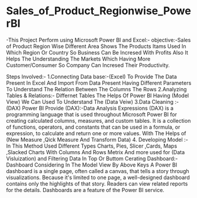 # Sales_of_Product_Regionwise_PowerBI
-This Project Perform using Microsoft Power BI and Excel:-
objective:-Sales of Product Region Wise Different Area Shows The Products Itams Used In Which Region Or Country So Business Can Be Incresed  With Profits Also It Helps The Understanding The Markets Which Having More Customer/Consumer So Company Can Incresed Their Productivity.

Steps Involved:-
1.Connecting Data base:-(Excel)
To Provide The Data Present In Excel And Import From Data Present Having Different Parameters To Understand The Relation Between The Columns The Rows 
2.Analyzing Tables & Relations:-
Differnet Tables The Helps Of Power BI Having (Model View) We Can Used To Understand The (Data Veiw) 
3.Data Cleaning :- (DAX)
Power BI Provide (DAX):-Data Analysis Expressions (DAX) is a programming language that is used throughout Microsoft Power BI for creating calculated columns, measures, and custom tables. It is a collection of functions, operators, and constants that can be used in a formula, or expression, to calculate and return one or more values.
With The Helps of (New Measure ,Qick Measure And Transform Data)
4. Developing Model :- 
In This Method Used Different Types Charts, Pies, Slicer ,Cards, Maps ,Slacked Charts With Columns And Rows Metrix And more used for (Data Visluization) and Filtering Data In Top Or Buttom 
Cerating Dashboard:-
Dashboard Considering In The Model View By Above Keys
A Power BI dashboard is a single page, often called a canvas, that tells a story through visualizations. Because it's limited to one page, a well-designed dashboard contains only the highlights of that story. Readers can view related reports for the details. Dashboards are a feature of the Power BI service.

